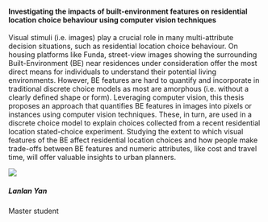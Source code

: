 <div class="row">
  <div class="col-sm-8">
    <h4 id="lanlan-yan">Investigating the impacts of built-environment features on residential location choice behaviour using computer vision techniques</h4>
    <p>
      Visual stimuli (i.e. images) play a crucial role in many multi-attribute decision situations, such as residential location choice behaviour. On housing platforms like Funda, street-view images showing the surrounding Built-Environment (BE) near residences under consideration offer the most direct means for individuals to understand their potential living environments. However, BE features are hard to quantify and incorporate in traditional discrete choice models as most are amorphous (i.e. without a clearly defined shape or form). Leveraging computer vision, this thesis proposes an approach that quantifies BE features in images into pixels or instances using computer vision techniques. These, in turn, are used in a discrete choice model to explain choices collected from a recent residential location stated-choice experiment. Studying the extent to which visual features of the BE affect residential location choices and how people make trade-offs between BE features and numeric attributes, like cost and travel time, will offer valuable insights to urban planners.
    </p>
  </div>

  <div class="col-sm-4">
    <div class="card contact-card">
      <div class="row g-0">
        <div class="col-sm-3">
          <!-- <a href="https://www.tudelft.nl/en/"> -->
            <img src="{{ 'assets/images/person.webp' | relative_url }}" class="contact-avatar">
          <!-- </a> -->
        </div>
        <div class="col-sm-9 gx-sm-3">
          <div class="card-body">
            <h5 class="card-title">Lanlan Yan</h5>
            <p class="card-text">
              Master student<br>
              <!-- <a href="mailto:mail@tudelft.nl">some.address@student.tudelft.nl</a> -->
            </p>
          </div>
        </div>
      </div>
    </div>
  </div>

</div>
